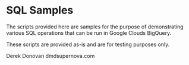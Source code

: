 # SQL Samples

The scripts provided here are samples for the purpose of demonstrating various SQL operations that can be run in Google Clouds BigQuery.

These scripts are provided as-is and are for testing purposes only.

Derek Donovan dmdsupernova.com
